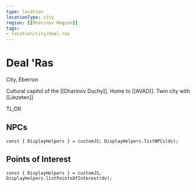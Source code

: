 ```yaml
---
type: location
locationType: city
region: [[Dharinov Region]]
tags: 
- location/city/deal-ras
---
```

# Deal 'Ras
City, Eberron

Cultural capitol of the [[Dharinov Duchy]]. 
Home to [[AVAD]].
Twin city with [[Jezeten]]

TL;DR

## NPCs

```dataviewjs
const { DisplayHelpers } = customJS; DisplayHelpers.listNPCs(dv);
```

## Points of Interest

```dataviewjs
const { DisplayHelpers } = customJS; DisplayHelpers.listPointsOfInterest(dv);
```
